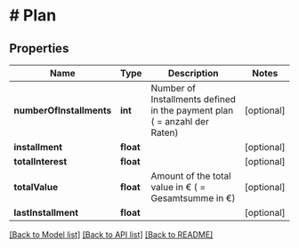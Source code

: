 # # Plan

## Properties

Name | Type | Description | Notes
------------ | ------------- | ------------- | -------------
**numberOfInstallments** | **int** | Number of Installments defined in the payment plan ( &#x3D; anzahl der Raten) | [optional]
**installment** | **float** |  | [optional]
**totalInterest** | **float** |  | [optional]
**totalValue** | **float** | Amount of the total value in € ( &#x3D; Gesamtsumme in €) | [optional]
**lastInstallment** | **float** |  | [optional]

[[Back to Model list]](../../README.md#models) [[Back to API list]](../../README.md#endpoints) [[Back to README]](../../README.md)
